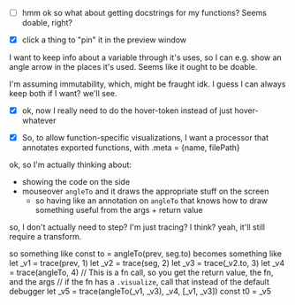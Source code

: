 

- [ ] hmm ok so what about getting docstrings for my functions? Seems doable, right?
- [x] click a thing to "pin" it in the preview window


I want to keep info about a variable through it's uses, so I can e.g. show an angle
arrow in the places it's used. Seems like it ought to be doable.

I'm assuming immutability, which, might be fraught idk.
I guess I can always keep both if I want?
we'll see.



- [x] ok, now I really need to do the hover-token instead of just hover-whatever


- [x] So, to allow function-specific visualizations,
  I want a processor that annotates exported functions, with
  .meta = {name, filePath}










ok, so I'm actually thinking about:
- showing the code on the side
- mouseover `angleTo` and it draws the appropriate stuff on the screen
    - so having like an annotation on `angleTo` that knows how to draw
      something useful from the args + return value

so, I don't actually need to step?
I'm just tracing? I think?
yeah, it'll still require a transform.


so something like
const to = angleTo(prev, seg.to)
becomes something like
let _v1 = trace(prev, 1)
let _v2 = trace(seg, 2)
let _v3 = trace(_v2.to, 3)
let _v4 = trace(angleTo, 4)
// This is a fn call, so you get the return value, the fn, and the args
// if the fn has a `.visualize`, call that instead of the default debugger
let _v5 = trace(angleTo(_v1, _v3), _v4, [_v1, _v3])
const t0 = _v5

